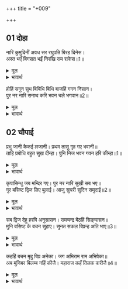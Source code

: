 +++
title = "+009"

+++


## 01 दोहा
नारि कुमुदिनीं अवध सर रघुपति बिरह दिनेस।  
अस्त भएँ बिगसत भईं निरखि राम राकेस॥1॥  

<details><summary>मूल</summary>

नारि कुमुदिनीं अवध सर रघुपति बिरह दिनेस।  
अस्त भएँ बिगसत भईं निरखि राम राकेस॥1॥  
</details>

<details><summary>भावार्थ</summary>

स्त्रियाँ कुमुदनी हैं, अयोध्या सरोवर है और श्री रघुनाथजी का विरह सूर्य है (इस विरह सूर्य के ताप से वे मुरझा गई थीं)। अब उस विरह रूपी सूर्य के अस्त होने पर श्री राम रूपी पूर्णचन्द्र को निरखकर वे खिल उठीं॥1॥  
</details>

होहिं सगुन सुभ बिबिधि बिधि बाजहिं गगन निसान।  
पुर नर नारि सनाथ करि भवन चले भगवान॥2॥  

<details><summary>मूल</summary>

होहिं सगुन सुभ बिबिधि बिधि बाजहिं गगन निसान।  
पुर नर नारि सनाथ करि भवन चले भगवान॥2॥  
</details>

<details><summary>भावार्थ</summary>

अनेक प्रकार के शुभ शकुन हो रहे हैं, आकाश में नगाडे बज रहे हैं। नगर के पुरुषों और स्त्रियों को सनाथ (दर्शन द्वारा कृतार्थ) करके भगवान्‌ श्री रामचन्द्रजी महल को चले॥2॥  
</details>





## 02 चौपाई
प्रभु जानी कैकई लजानी। प्रथम तासु गृह गए भवानी॥  
ताहि प्रबोधि बहुत सुख दीन्हा। पुनि निज भवन गवन हरि कीन्हा॥1॥  

<details><summary>मूल</summary>

प्रभु जानी कैकई लजानी। प्रथम तासु गृह गए भवानी॥  
ताहि प्रबोधि बहुत सुख दीन्हा। पुनि निज भवन गवन हरि कीन्हा॥1॥  
</details>

<details><summary>भावार्थ</summary>

(शिवजी कहते हैं-) हे भवानी! प्रभु ने जान लिया कि माता कैकेयी लज्जित हो गई हैं (इसलिए), वे पहले उन्हीं के महल को गए और उन्हें समझा-बुझाकर बहुत सुख दिया। फिर श्री हरि ने अपने महल को गमन किया॥1॥  
</details>

कृपासिन्धु जब मन्दिर गए। पुर नर नारि सुखी सब भए॥  
गुर बसिष्ट द्विज लिए बुलाई। आजु सुघरी सुदिन समुदाई॥2॥  

<details><summary>मूल</summary>

कृपासिन्धु जब मन्दिर गए। पुर नर नारि सुखी सब भए॥  
गुर बसिष्ट द्विज लिए बुलाई। आजु सुघरी सुदिन समुदाई॥2॥  
</details>

<details><summary>भावार्थ</summary>

कृपा के समुद्र श्री रामजी जब अपने महल को गए, तब नगर के स्त्री-पुरुष सब सुखी हुए। गुरु वशिष्ठजी ने ब्राह्मणों को बुला लिया और कहा आज शुभ घडी, सुन्दर दिन आदि सभी शुभ योग हैं॥2॥  
</details>

सब द्विज देहु हरषि अनुसासन। रामचन्द्र बैठहिं सिङ्घासन॥  
मुनि बसिष्ट के बचन सुहाए। सुनत सकल बिप्रन्ह अति भाए॥3॥  

<details><summary>मूल</summary>

सब द्विज देहु हरषि अनुसासन। रामचन्द्र बैठहिं सिङ्घासन॥  
मुनि बसिष्ट के बचन सुहाए। सुनत सकल बिप्रन्ह अति भाए॥3॥  
</details>

<details><summary>भावार्थ</summary>

आप सब ब्राह्मण हर्षित होकर आज्ञा दीजिए, जिसमें श्री रामचन्द्रजी सिंहासन पर विराजमान हों। वशिष्ठ मुनि के सुहावने वचन सुनते ही सब ब्राह्मणों को बहुत ही अच्छे लगे॥3॥  
</details>

कहहिं बचन मृदु बिप्र अनेका। जग अभिराम राम अभिषेका॥  
अब मुनिबर बिलम्ब नहिं कीजै। महाराज कहँ तिलक करीजै॥4॥  

<details><summary>मूल</summary>

कहहिं बचन मृदु बिप्र अनेका। जग अभिराम राम अभिषेका॥  
अब मुनिबर बिलम्ब नहिं कीजै। महाराज कहँ तिलक करीजै॥4॥  
</details>

<details><summary>भावार्थ</summary>

वे सब अनेकों ब्राह्मण कोमल वचन कहने लगे कि श्री रामजी का राज्याभिषेक सम्पूर्ण जगत को आनन्द देने वाला है। हे मुनिश्रेष्ठ! अब विलम्ब न कीजिए और महाराज का तिलक शीघ्र कीजिए॥4॥  
</details>

